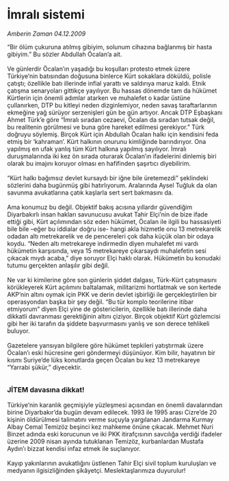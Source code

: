 # İmralı sistemi

*Amberin Zaman 04.12.2009*

<div class="taraf_structure_2col_1zq">
<div class="margen_n">



 <p>“Bir ölüm çukuruna atılmış gibiyim, solunum cihazına bağlanmış bir hasta gibiyim.” Bu sözler Abdullah Öcalan’a ait. <br/><br/>Ve günlerdir Öcalan’ın yaşadığı bu koşulları protesto etmek üzere Türkiye’nin batısından doğusuna binlerce Kürt sokaklara döküldü, polisle çatıştı; özellikle batı illerinde infial yarattı ve saldırıya maruz kaldı. Etnik çatışma senaryoları gittikçe yayılıyor. Bu hassas dönemde tam da hükümet Kürtlerin için önemli adımlar atarken ve muhalefet o kadar üstüne çullanırken, DTP bu kitleyi neden dizginlemiyor, neden savaş taraftarlarının ekmeğine yağ sürüyor serzenişleri gün be gün artıyor. Ancak DTP Eşbaşkanı Ahmet Türk’e göre “İmralı sıradan cezaevi, Öcalan da sıradan tutsak değil, bu realitenin görülmesi ve buna göre hareket edilmesi gerekiyor.” Türk doğruyu söylemiş. Birçok Kürt için Abdullah Öcalan halkı için kendisini feda etmiş bir ‘kahraman’. Kürt halkının onurunu kimliğinde barındırıyor. Ona yapılmış en ufak yanlış tüm Kürt halkına yapılmış sayılıyor. İmralı duruşmalarında iki kez ön sırada oturarak Öcalan’ın ifadelerini dinlemiş biri olarak bu imajını koruyor olması en hafifinden şaşırtıcı diyebilirim. <br/><br/>“Kürt halkı bağımsız devlet kursaydı bir iğne bile üretemezdi” şeklindeki sözlerini daha bugünmüş gibi hatırlıyorum. Aralarında Aysel Tuğluk da olan savunma avukatlarına çatık kaşlarla sert sert bakmasını da. <br/><br/>Ama konumuz bu değil. Objektif bakış acısına yıllardır güvendiğim Diyarbakırlı insan hakları savunucusu avukat Tahir Elçi’nin de bize ifade ettiği gibi, Kürt açılımından söz eden hükümet, Öcalan ile ilgili bu hassasiyeti bile bile –eğer bu iddialar doğru ise- hangi akla hizmetle onu 13 metrekarelik odadan altı metrekarelik ve de pencereleri çok daha küçük olan bir odaya koydu. “Neden altı metrekareye indirmedin diyen muhalefet mi vardı hükümetin karşısında, veya 15 metrekareye çıkarsaydı muhalefetin sesi çıkacak mıydı acaba,” diye soruyor Elçi haklı olarak. Hükümetin bu konudaki tutumu gerçekten anlaşılır gibi değil. <br/><br/>Ne var ki kimilerine göre son günlerin şiddet dalgası, Türk-Kürt çatışmasını körükleyerek Kürt açılımını baltalamak, militarizmi hortlatmak ve son kertede AKP’nin altını oymak için PKK ve derin devlet işbirliği ile gerçekleştirilen bir operasyondan başka bir şey değil. “Bu tür komplo teorilerine itibar etmiyorum” diyen Elçi yine de göstericilerin, özellikle batı illerinde daha dikkatli davranması gerektiğinin altını çiziyor. Birçok objektif Kürt gözlemcisi gibi her iki tarafın da şiddete başvurmasını yanlış ve son derece tehlikeli buluyor. <br/><br/>Gazetelere yansıyan bilgilere göre hükümet tepkileri yatıştırmak üzere Öcalan’ı eski hücresine geri göndermeyi düşünüyor. Kim bilir, hayatının bir kısmı Suriye’de lüks konutlarda geçen Öcalan bu kez 13 metrekareye “Yarrabi şükür,” diyecektir. <b><br/><br/><br/><font size="3">JİTEM davasına dikkat!</font></b> <br/><br/>Türkiye’nin karanlık geçmişiyle yüzleşmesi açısından en önemli davalarından birine Diyarbakır’da bugün devam edilecek. 1993 ile 1995 arası Cizre’de 20 kişinin öldürülmesi talimatını verme suçuyla yargılanan Jandarma Kurmay Albay Cemal Temizöz beşinci kez mahkeme önüne çıkacak. Mehmet Nuri Binzet adında eski korucunun ve iki PKK itirafçısının savcılığa verdiği ifadeler üzerine 2009 nisan ayında tutuklanan Temizöz, kurbanlardan Mustafa Aydın’ı bizzat kendisi infaz etmek ile suçlanıyor. <br/><br/>Kayıp yakınlarının avukatlığını üstlenen Tahir Elçi sivil toplum kuruluşları ve medyanın ilgisizliğinden şikâyetçi. Meslektaşlarımıza duyurulur!</p>
<br/>
<br/>
<br/>



<br/>


<div id="taraf_not">
</div>

</div>


</div>
